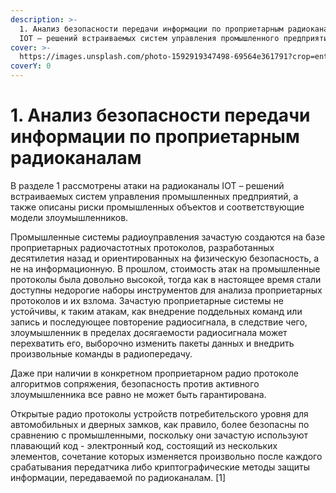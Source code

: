 ```yaml
---
description: >-
  1. Анализ безопасности передачи информации по проприетарным радиоканалам для
  IOT – решений встраиваемых систем управления промышленного предприятия
cover: >-
  https://images.unsplash.com/photo-1592919347498-69564e361791?crop=entropy&cs=srgb&fm=jpg&ixid=MnwxOTcwMjR8MHwxfHNlYXJjaHw0fHx3aXJlbGVzc3xlbnwwfHx8fDE2MzY0NzA2NzY&ixlib=rb-1.2.1&q=85
coverY: 0
---
```


# 1. Анализ безопасности передачи информации по проприетарным радиоканалам

В разделе 1 рассмотрены атаки на радиоканалы IOT – решений встраиваемых систем управления промышленных предприятий, а также описаны риски промышленных объектов и соответствующие модели злоумышленников.

Промышленные системы радиоуправления зачастую создаются на базе проприетарных радиочастотных протоколов, разработанных десятилетия назад и ориентированных на физическую безопасность, а не на информационную. В прошлом, стоимость атак на промышленные протоколы была довольно высокой, тогда как в настоящее время стали доступны недорогие наборы инструментов для анализа проприетарных протоколов и их взлома. Зачастую проприетарные системы не устойчивы, к таким атакам, как внедрение поддельных команд или запись и последующее повторение радиосигнала, в следствие чего, злоумышленник в пределах досягаемости радиосигнала может перехватить его, выборочно изменить пакеты данных и внедрить произвольные команды в радиопередачу.

Даже при наличии в конкретном проприетарном радио протоколе алгоритмов сопряжения, безопасность против активного злоумышленника все равно не может быть гарантирована.

Открытые радио протоколы устройств потребительского уровня для автомобильных и дверных замков, как правило, более безопасны по сравнению с промышленными, поскольку они зачастую используют плавающий код - электронный код, состоящий из нескольких элементов, сочетание которых изменяется произвольно после каждого срабатывания передатчика либо криптографические методы защиты информации, передаваемой по радиоканалам. \[1]

